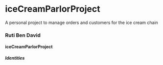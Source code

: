 # iceCreamParlorProject
A personal project to manage orders and customers for the ice cream chain
### Ruti Ben David
#### iceCreamParlorProject
##### Identities
